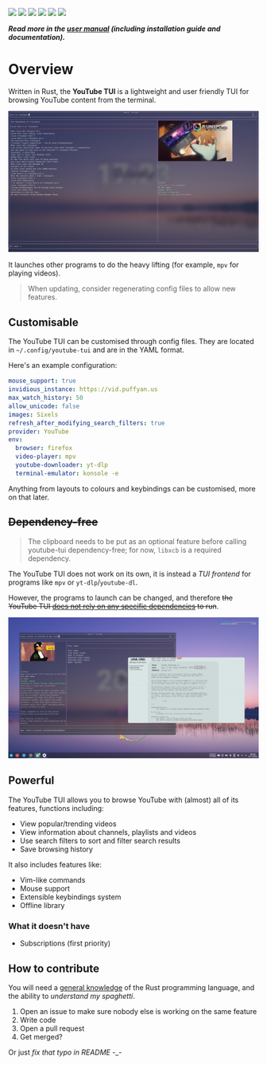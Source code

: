 ![](https://img.shields.io/github/languages/top/siriusmart/youtube-tui?label=rust)
![](https://shields.io/github/license/siriusmart/youtube-tui)
[![](https://img.shields.io/crates/d/youtube-tui?label=crates.io%20downloads)](https://crates.io/crates/youtube-tui)
[![](https://img.shields.io/crates/v/youtube-tui?label=crates.io%20version)](https://crates.io/crates/youtube-tui)
[![](https://img.shields.io/aur/version/youtube-tui)](https://aur.archlinux.org/packages/youtube-tui)
![](https://shields.io/github/stars/siriusmart/youtube-tui?style=social)

***Read more in the [user manual](https://siriusmart.github.io/youtube-tui) (including installation guide and documentation).***

# Overview

Written in Rust, the **YouTube TUI** is a lightweight and user friendly TUI for browsing YouTube content from the terminal.

![](./docs/src/images/search-showcase.png)

It launches other programs to do the heavy lifting (for example, `mpv` for playing videos).

> When updating, consider regenerating config files to allow new features.

## Customisable

The YouTube TUI can be customised through config files. They are located in `~/.config/youtube-tui` and are in the YAML format.

Here's an example configuration:

```yaml
mouse_support: true
invidious_instance: https://vid.puffyan.us
max_watch_history: 50
allow_unicode: false
images: Sixels
refresh_after_modifying_search_filters: true
provider: YouTube
env:
  browser: firefox
  video-player: mpv
  youtube-downloader: yt-dlp
  terminal-emulator: konsole -e
```

Anything from layouts to colours and keybindings can be customised, more on that later.

## ~~Dependency-free~~

> The clipboard needs to be put as an optional feature before calling youtube-tui dependency-free; for now, `libxcb` is a required dependency.

The YouTube TUI does not work on its own, it is instead a _TUI frontend_ for programs like `mpv` or `yt-dlp`/`youtube-dl`.

However, the programs to launch can be changed, and therefore ~~the YouTube TUI <u>does not rely on any specific dependencies</u> to run~~.

![](./docs/src/images/custom-dependencies-showcase.png)

## Powerful

The YouTube TUI allows you to browse YouTube with (almost) all of its features, functions including:

- View popular/trending videos
- View information about channels, playlists and videos
- Use search filters to sort and filter search results
- Save browsing history

It also includes features like:

- Vim-like commands
- Mouse support
- Extensible keybindings system
- Offline library

### What it doesn't have

- Subscriptions (first priority)

## How to contribute

You will need a <u>general knowledge</u> of the Rust programming language, and the ability to _understand my spaghetti_.

1. Open an issue to make sure nobody else is working on the same feature
2. Write code
3. Open a pull request
4. Get merged?

Or just _fix that typo in README_ -\_-
